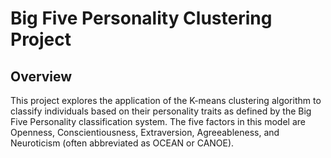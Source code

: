 # Big Five Personality Clustering Project
<h2> Overview </h2>
<p> This project explores the application of the K-means clustering algorithm to classify individuals based on their personality traits as defined by the Big Five Personality classification system. The five factors in this model are Openness, Conscientiousness, Extraversion, Agreeableness, and Neuroticism (often abbreviated as OCEAN or CANOE).  </p>
